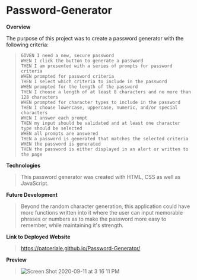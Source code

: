 # Password-Generator

**Overview**

The purpose of this project was to create a password generator with the following criteria:

> ```
> GIVEN I need a new, secure password
> WHEN I click the button to generate a password
> THEN I am presented with a series of prompts for password criteria
> WHEN prompted for password criteria
> THEN I select which criteria to include in the password
> WHEN prompted for the length of the password
> THEN I choose a length of at least 8 characters and no more than 128 characters
> WHEN prompted for character types to include in the password
> THEN I choose lowercase, uppercase, numeric, and/or special characters
> WHEN I answer each prompt
> THEN my input should be validated and at least one character type should be selected
> WHEN all prompts are answered
> THEN a password is generated that matches the selected criteria
> WHEN the password is generated
> THEN the password is either displayed in an alert or written to the page
> ```

**Technologies**

> This password generator was created with HTML, CSS as well as JavaScript.

**Future Development**

> Beyond the random character generation, this application could have more functions written into it where the user can input memorable phrases or numbers as to make the password more easy to remember, while maintaining it's strength.

**Link to Deployed Website**

> https://patceriale.github.io/Password-Generator/

**Preview**

> ![Screen Shot 2020-09-11 at 3 16 11 PM](https://user-images.githubusercontent.com/68709356/92977392-c0a03d80-f441-11ea-9033-359bc5d73138.png)
